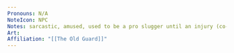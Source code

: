 ```yaml
---
Pronouns: N/A
NoteIcon: NPC
Notes: sarcastic, amused, used to be a pro slugger until an injury (co-owner of Infinite Pizza)
Art: 
Affiliation: "[[The Old Guard]]"
---
```

